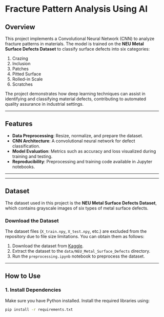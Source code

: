 # **Fracture Pattern Analysis Using AI**

## **Overview**
This project implements a Convolutional Neural Network (CNN) to analyze fracture patterns in materials. The model is trained on the **NEU Metal Surface Defects Dataset** to classify surface defects into six categories:
1. Crazing
2. Inclusion
3. Patches
4. Pitted Surface
5. Rolled-in Scale
6. Scratches

The project demonstrates how deep learning techniques can assist in identifying and classifying material defects, contributing to automated quality assurance in industrial settings.

---

## **Features**
- **Data Preprocessing**: Resize, normalize, and prepare the dataset.
- **CNN Architecture**: A convolutional neural network for defect classification.
- **Model Evaluation**: Metrics such as accuracy and loss visualized during training and testing.
- **Reproducibility**: Preprocessing and training code available in Jupyter notebooks.

---

---

## **Dataset**
The dataset used in this project is the **NEU Metal Surface Defects Dataset**, which contains grayscale images of six types of metal surface defects.

### **Download the Dataset**
The dataset files (`X_train.npy`, `X_test.npy`, etc.) are excluded from the repository due to file size limitations. You can obtain them as follows:
1. Download the dataset from [Kaggle](https://www.kaggle.com/datasets/fantacher/neu-metal-surface-defects-data).
2. Extract the dataset to the `data/NEU_Metal_Surface_Defects` directory.
3. Run the `preprocessing.ipynb` notebook to preprocess the dataset.

---

## **How to Use**

### **1. Install Dependencies**
Make sure you have Python installed. Install the required libraries using:
```bash
pip install -r requirements.txt